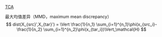 

[TCA](https://zhuanlan.zhihu.com/p/26764147)



最大均值差异（MMD，maximum mean discrepancy）
$$
dist(X_{src}',X_{tar}') = \Vert \frac{1}{n_1} \sum_{i=1}^{n_1}\phi(x_{src_i}-\frac{1}{n_2} \sum_{i=1}^{n_2}\phi(x_{tar_i})\Vert_\mathcal{H}
$$
